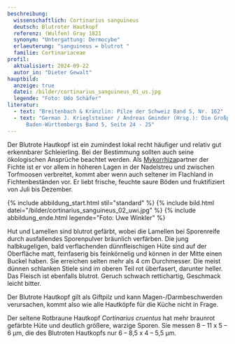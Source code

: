 ```yaml
---
beschreibung:
  wissenschaftlich: Cortinarius sanguineus
  deutsch: Blutroter Hautkopf
  referenz: (Wulfen) Gray 1821
  synonym: "Untergattung: Dermocybe"
  erlaeuterung: "sanguineus = blutrot "
  familie: Cortinariaceae
profil:
  aktualisiert: 2024-09-22
  autor_in: "Dieter Gewalt"
hauptbild:
  anzeige: true
  datei: /bilder/cortinarius_sanguineus_01_us.jpg
  legende: "Foto: Udo Schäfer"
literatur:
  - text: "Breitenbach & Kränzlin: Pilze der Schweiz Band 5, Nr. 162"
  - text: "German J. Krieglsteiner / Andreas Gminder (Hrsg.): Die Großpilze
      Baden-Württembergs Band 5, Seite 24 - 25"
---
```

Der Blutrote Hautkopf ist ein zumindest lokal recht häufiger und relativ gut erkennbarer Schleierling. Bei der Bestimmung sollten auch seine ökologischen Ansprüche beachtet werden. Als [Mykorrhiza](Mykorrhiza "Glossar")partner der Fichte ist er vor allem in höheren Lagen in der Nadelstreu und zwischen Torfmoosen verbreitet, kommt aber wenn auch seltener im Flachland in Fichtenbeständen vor. Er liebt frische, feuchte saure Böden und fruktifiziert von Juli bis Dezember.

{% include abbildung_start.html stil="standard" %}
{% include bild.html datei="/bilder/cortinarius_sanguineus_02_uwi.jpg" %}
{% include abbildung_ende.html legende="Foto: Uwe Winkler" %}

Hut und Lamellen sind blutrot gefärbt, wobei die Lamellen bei Sporenreife durch ausfallendes Sporenpulver bräunlich verfärben. Die jung halbkugeligen, bald verflachenden dünnfleischigen Hüte sind auf der Oberfläche matt, feinfaserig bis feinkörnelig und können in der Mitte einen Buckel haben. Sie erreichen selten mehr als 4 cm Durchmesser. Die meist dünnen schlanken Stiele sind im oberen Teil rot überfasert, darunter heller. Das Fleisch ist ebenfalls blutrot. Geruch schwach rettichartig, Geschmack leicht bitter.

Der Blutrote Hautkopf gilt als Giftpilz und kann Magen-/Darmbeschwerden verursachen, kommt also wie alle Hautköpfe für die Küche nicht in Frage. 

Der seltene Rotbraune Hautkopf *Cortinarius cruentus* hat mehr braunrot gefärbte Hüte und deutlich größere, warzige Sporen. Sie messen 8 – 11 x 5 – 6 µm, die des Blutroten Hautkopfs nur 6 – 8,5 x 4 – 5,5 µm.
